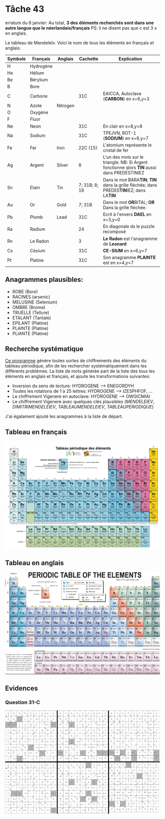 # Tâche 43

erratum du 6 janvier: Au total, **3 des éléments recherchés sont dans une autre langue que le néerlandais/français**
PS: il ne disent pas que c est 3 x en anglais.

Le tableau de Mendeleïv. Voici le nom de tous les éléments en français et anglais:

| Symbole | Français  | Anglais | Cachette  | Explication |
| ------- | --------  | ------- |---------- | ----------- |
| H       | Hydrogène |         |           |             |                     
| He      | Hélium    |         |           |             | 
| Be      | Bérylium  |         |           |             | 
| B       | Bore      |         |           |             | 
| C       | Carbone   |         |31C        | EAICCA, Autoclave (**CARBON**) en x=6,y=3                      | 
| N       | Azote     |Nitrogen |           |             | 
| O       | Oxygène   |         |           |             | 
| F       | Fluor     |         |           |             | 
| Ne      | Neon      |         |31C        | En clair en x=8,y=8            | 
| Na      | Sodium    |         |31C        | TPEJVN, ROT-1 (**SODIUM**) en x=8,y=7                          | 
| Fe      | Fer       |Iron     |22C (15)   | L'atomium représente le cristal de fer                     | 
| Ag      | Argent    |Silver   |8          | L'un des mots sur le triangle. NB: Si Argent fonctionne qlors **TIN** aussi dans PREDESTINIEZ                              | 
| Sn      | Etain     |Tin      |7; 31B; 8; 16| Dans le mot BARA**TIN**; **TIN** dans la grille flèchée; dans PREDES**TIN**IEZ; dans LA**TIN**| 
| Au      | Or        |Gold     |7; 31B     | Dans le mot **OR**BITAL; **OR** Dans la grille fléchée.    | 
| Pb      | Plomb     |Lead     |31C        | Ecrit à l'envers **DAEL** en x=3,y=0                       | 
| Ra      | Radium    |         |24         | En diagonale ds le puzzle recomposé                        |
| Rn      | Le Radon  |         |3          | **Le Radon** est l'anagramme de **Leonard**                |
| Cs      | Césium    |         |31C        | **CE-SIUM** en x=6,y=7            |
| Pt      | Platine   |         |31C        | Son anagramme **PLAINTE** est en x=4,y=7                   |
## Anagrammes plausibles:
* ROBE (Bore)
* RACINES (arsenic)
* MELUSINE (Selenium)
* OMBRE (Brome)
* TRUELLE (Tellure)
* ETALANT (Tantale)
* EPILANT (Platine)
* PLAINTE (Platine)
* PLIANTE (Platine)


## Recherche systématique

[Ce programme](./../code/Tools/mendeliev.py) génère toutes sortes de chiffrements des éléments du tableau périodique, afin de les rechercher systématiquement dans les différents problèmes. La liste de mots générée part de la liste des tous les éléments en anglais et français, et ajoute les transformations suivantes:

* Inversion du sens de lecture: HYDROGENE --> ENEGORDYH
* Toutes les rotations de 1 à 25 lettres: HYDROGENE --> IZESPHFOF, ...
* Le chiffrement Vigenere en autoclave: HYDROGENE --> OWGICMIAI
* Le chiffrement Vigenere avec quelques clés plausibles (*MENDELEIEV*, *DIMITRIMENDELEIEV*, *TABLEAUMENDELEIEV*, *TABLEAUPERIODIQUE*)

J'ai égalament ajouté les anagrammes à la liste de départ.


## Tableau en français
![TableauFr](43-Mendeleiv-Fr.jpg)

## Tableau en anglais
![TableauFr](43-Mendeleiv-En.jpg)


## Evidences

### Question 31-C

![Evidence 31C](43-Grid-C.png)
